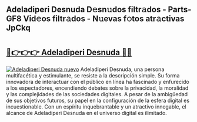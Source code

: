 ## Adeladiperi Desnuda D𝚎sn𝚞dos filtr𝚊dos - Parts-GF8 Vid𝚎os filtr𝚊dos - N𝚞evas f𝚘tos atr𝚊ctivas JpCkq

# <h2><a href="http://mbdqpfx.tromn.icu/?c=Adeladiperi+Desnuda">🔗👉👉👉 Adeladiperi Desnuda 🔗🔗</a></h2>

[![Adeladiperi Desnuda nuevo](https://i.imgur.com/pEAQMta.gif)](http://mbdqpfx.tromn.icu/?c=Adeladiperi+Desnuda)
Adeladiperi Desnuda, una persona multifacética y estimulante, se resiste a la descripción simple. Su forma innovadora de interactuar con el público en línea ha fascinado y enfurecido a los espectadores, encendiendo debates sobre la privacidad, la moralidad y las complejidades de las sociedades digitales. A pesar de la ambigüedad de sus objetivos futuros, su papel en la configuración de la esfera digital es incuestionable. Con un espíritu inquebrantable y un atractivo innegable, el alcance de Adeladiperi Desnuda en el universo digital es ilimitado.
